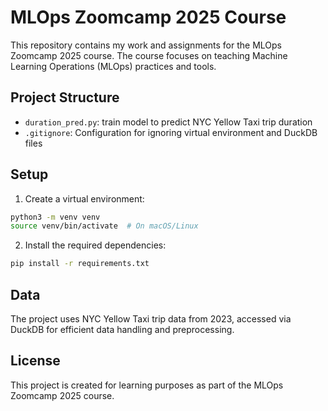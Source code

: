 # MLOps Zoomcamp 2025 Course

This repository contains my work and assignments for the MLOps Zoomcamp 2025 course. The course focuses on teaching Machine Learning Operations (MLOps) practices and tools.

## Project Structure

- `duration_pred.py`: train model to predict NYC Yellow Taxi trip duration
- `.gitignore`: Configuration for ignoring virtual environment and DuckDB files

## Setup

1. Create a virtual environment:
```zsh
python3 -m venv venv
source venv/bin/activate  # On macOS/Linux
```
2. Install the required dependencies:
```zsh
pip install -r requirements.txt
```

## Data
The project uses NYC Yellow Taxi trip data from 2023, accessed via DuckDB for efficient data handling and preprocessing.

## License
This project is created for learning purposes as part of the MLOps Zoomcamp 2025 course.
